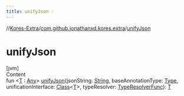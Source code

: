 ```yaml
---
title: unifyJson -
---
```

//[Kores-Extra](../../index.md)/[com.github.jonathanxd.kores.extra](index.md)/[unifyJson](unify-json.md)



# unifyJson  
[jvm]  
Content  
fun <[T](unify-json.md) : [Any](https://kotlinlang.org/api/latest/jvm/stdlib/kotlin/-any/index.html)> [unifyJson](unify-json.md)(jsonString: [String](https://kotlinlang.org/api/latest/jvm/stdlib/kotlin/-string/index.html), baseAnnotationType: [Type](https://docs.oracle.com/javase/8/docs/api/java/lang/reflect/Type.html), unificationInterface: [Class](https://docs.oracle.com/javase/8/docs/api/java/lang/Class.html)<[T](unify-json.md)>, typeResolver: [TypeResolverFunc](index.md#%5Bcom.github.jonathanxd.kores.extra%2FTypeResolverFunc%2F%2F%2FPointingToDeclaration%2F%5D%2FClasslikes%2F-191771727)): [T](unify-json.md)  



